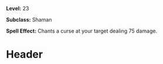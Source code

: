 <!-- TITLE: Skill: Totem's Curse -->
<!-- SUBTITLE:  -->

**Level:** 23

**Subclass:** Shaman

**Spell Effect:** Chants a curse at your target dealing 75 damage.

# Header